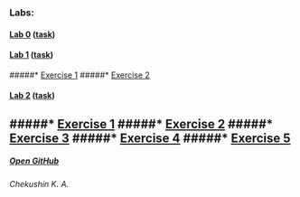 ### Labs: 
#### [Lab 0](https://otm-pro.github.io/InternetProgramming/Lab0/) ([task](https://drive.google.com/file/d/1yY8qoFM-BmJyupWtbfiTg4SL-JaDVq1J/view))
#### [Lab 1](https://otm-pro.github.io/InternetProgramming/Lab1/) ([task](https://drive.google.com/file/d/10frxdvfaYy-H85g8hlEgZM0hyZHFt0o9/view))
#####* [Exercise 1](https://otm-pro.github.io/InternetProgramming/lab1/task1)
#####* [Exercise 2](https://otm-pro.github.io/InternetProgramming/lab1/task2)
#### [Lab 2](https://otm-pro.github.io/InternetProgramming/Lab2/) ([task](https://drive.google.com/file/d/1ckOzfuITHkTUJg6mFHW21frRYVrfVjAk/view))
#####* [Exercise 1](https://otm-pro.github.io/InternetProgramming/Lab2/lab2-1.html)
#####* [Exercise 2](https://otm-pro.github.io/InternetProgramming/Lab2/lab2-2.html)
#####* [Exercise 3](https://otm-pro.github.io/InternetProgramming/Lab2/lab2-3.html)
#####* [Exercise 4](https://otm-pro.github.io/InternetProgramming/Lab2/lab2-4.html)
#####* [Exercise 5](https://otm-pro.github.io/InternetProgramming/Lab2/lab2-5.html)
---
##### [Open GitHub](https://github.com/OTM-Pro/InternetProgramming)
###### Chekushin K. A.
